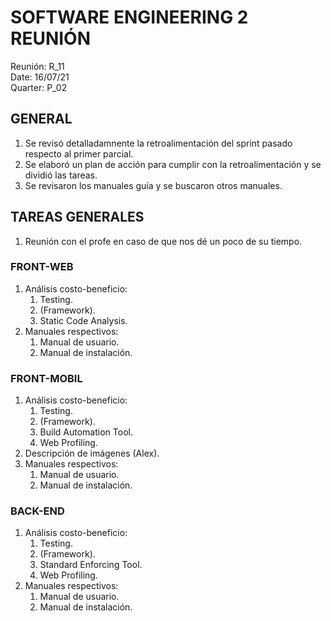 # SOFTWARE ENGINEERING 2 REUNIÓN
Reunión: R_11<br>
Date: 16/07/21<br>
Quarter: P_02<br>

<!-- ================================================== [CONTENIDO] ================================================= -->

## GENERAL
1. Se revisó detalladamnente la retroalimentación del sprint pasado respecto al primer parcial.
2. Se elaboró un plan de acción para cumplir con la retroalimentación y se dividió las tareas.
3. Se revisaron los manuales guía y se buscaron otros manuales.

## TAREAS GENERALES
1. Reunión con el profe en caso de que nos dé un poco de su tiempo.

### FRONT-WEB
1. Análisis costo-beneficio:
    1. Testing.
    2. (Framework).
    3. Static Code Analysis.
2. Manuales respectivos:
    1. Manual de usuario.
    2. Manual de instalación.

### FRONT-MOBIL
1. Análisis costo-beneficio:
    1. Testing.
    2. (Framework).
    3. Build Automation Tool.
    4. Web Profiling.
2. Descripción de imágenes (Alex).
3. Manuales respectivos:
    1. Manual de usuario.
    2. Manual de instalación.

### BACK-END
1. Análisis costo-beneficio:
    1. Testing.
    2. (Framework).
    3. Standard Enforcing Tool.
    4. Web Profiling.
2. Manuales respectivos:
    1. Manual de usuario.
    2. Manual de instalación.

